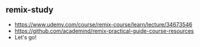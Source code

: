## remix-study
- https://www.udemy.com/course/remix-course/learn/lecture/34673546
- https://github.com/academind/remix-practical-guide-course-resources
- Let's go!
